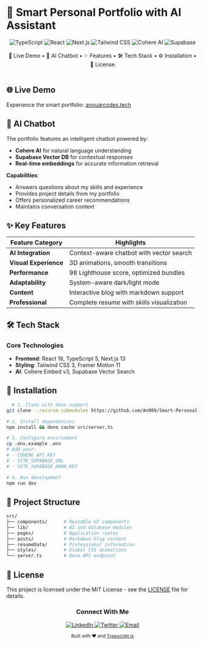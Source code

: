 # 🤖 Smart Personal Portfolio with AI Assistant

<div align="center">
  <img src="https://img.shields.io/badge/TypeScript-3178C6?style=for-the-badge&logo=typescript&logoColor=white" alt="TypeScript">
  <img src="https://img.shields.io/badge/React-61DAFB?style=for-the-badge&logo=react&logoColor=black" alt="React">
  <img src="https://img.shields.io/badge/Next.js-000000?style=for-the-badge&logo=nextdotjs&logoColor=white" alt="Next.js">
  <img src="https://img.shields.io/badge/Tailwind_CSS-06B6D4?style=for-the-badge&logo=tailwind-css&logoColor=white" alt="Tailwind CSS">
  <img src="https://img.shields.io/badge/Cohere-FFFFFF?style=for-the-badge&logo=cohere&logoColor=black" alt="Cohere AI">
  <img src="https://img.shields.io/badge/Supabase-3ECF8E?style=for-the-badge&logo=supabase&logoColor=white" alt="Supabase">
</div>

<br>
<div align="center">
  <a href="#-live-demo" style="text-decoration: none">🚀 Live Demo</a> •
  <a href="#AI-chatbot" style="text-decoration: none">🤖 AI Chatbot</a> •
  <a href="#-key-features" style="text-decoration: none">✨ Features</a> •
  <a href="#-tech-stack" style="text-decoration: none">🛠 Tech Stack</a> •
  <a href="#-installation" style="text-decoration: none">⚙️ Installation</a> •
  <a href="#-license" style="text-decoration: none">📜 License</a>
</div>

<br>


## 🌐 Live Demo
Experience the smart portfolio: [anouarcodes.tech](https://anouarcodes.tech)

## 🤖 AI Chatbot
The portfolio features an intelligent chatbot powered by:
- **Cohere AI** for natural language understanding
- **Supabase Vector DB** for contextual responses
- **Real-time embeddings** for accurate information retrieval

**Capabilities**:
- Answers questions about my skills and experience
- Provides project details from my portfolio
- Offers personalized career recommendations
- Maintains conversation context

## ✨ Key Features
| Feature Category | Highlights |
|-----------------|------------|
| **AI Integration** | Context-aware chatbot with vector search |
| **Visual Experience** | 3D animations, smooth transitions |
| **Performance** | 98 Lighthouse score, optimized bundles |
| **Adaptability** | System-aware dark/light mode |
| **Content** | Interactive blog with markdown support |
| **Professional** | Complete resume with skills visualization |

## 🛠 Tech Stack
### Core Technologies
- **Frontend**: React 18, TypeScript 5, Next.js 13
- **Styling**: Tailwind CSS 3, Framer Motion 11
- **AI**: Cohere Embed v3, Supabase Vector Search

## 🚀 Installation
  ```bash
    # 1. Clone with deno support
  git clone --recurse-submodules https://github.com/An009/Smart-Personal-Portfolio.git
  
  # 2. Install dependencies
  npm install && deno cache src/server.ts
  
  # 3. Configure environment
  cp .env.example .env
  # Add your:
  # - COHERE_API_KEY
  # - VITE_SUPABASE_URL
  # - VITE_SUPABASE_ANON_KEY
  
  # 4. Run development
  npm run dev
  ```
## 📂 Project Structure
  ```bash
  src/
├── components/      # Reusable UI components
├── lib/             # AI and database modules
├── pages/           # Application routes
├── posts/           # Markdown blog content
├── resumeData/      # Professional information
├── styles/          # Global CSS animations
└── server.ts        # Deno API endpoint
```
## 📜 License
This project is licensed under the MIT License - see the [LICENSE](./LICENSE) file for details.

<div align="center"> <h3>Connect With Me</h3> <a href="https://www.linkedin.com/in/tizgui-anouar-081439183/"> <img src="https://img.shields.io/badge/LinkedIn-0A66C2?style=for-the-badge&logo=linkedin&logoColor=white" alt="LinkedIn"> </a> <a href="https://twitter.com/an_war66777631"> <img src="https://img.shields.io/badge/Twitter-1DA1F2?style=for-the-badge&logo=twitter&logoColor=white" alt="Twitter"> </a> <a href="mailto:tizguianouar@gmail.com"> <img src="https://img.shields.io/badge/Email-EA4335?style=for-the-badge&logo=gmail&logoColor=white" alt="Email"> </a> </div><p align="center"> <sub>Built with ❤️ and <a href="https://www.typescriptlang.org/">Typescript.js</a></sub> </p>

